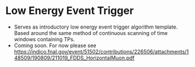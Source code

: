 # Low Energy Event Trigger

 - Serves as introductory low energy event trigger algorithm template. Based around the same method of continuous scanning of time windows containing TPs.
 - Coming soon. For now please see https://indico.fnal.gov/event/51502/contributions/226506/attachments/148509/190809/211019_FDDS_HorizontalMuon.pdf


